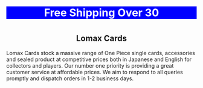 <html>
<body>

<h1 style="text-align:center; color:white; background-color:blue;">
 Free Shipping Over 30
<h1>
<h2 style="text-align:center">Lomax Cards</h2>
<p>Lomax Cards stock a massive range of One Piece single cards, accessories and sealed product at competitive prices both in Japanese and English for collectors and players. Our number one priority is providing a great customer service at affordable prices. We aim to respond to all queries promptly and dispatch orders in 1-2 business days. 
</p>

</body>
</html> 
